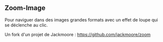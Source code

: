 ## Zoom-Image

Pour naviguer dans des images grandes formats avec un effet de loupe qui se déclenche au clic. 

Un fork d'un projet de Jackmoore : https://github.com/jackmoore/zoom



